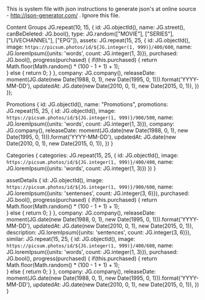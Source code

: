 This is system file with json instructions to generate json's at online source - http://json-generator.com/ .
Ignore this file.

Content Groups
JG.repeat(10, 15, {
  id: JG.objectId(),
  name: JG.street(),
  canBeDeleted: JG.bool(),
  type: JG.random(["MOVIE"], ["SERIES"], ["LIVECHANNEL"], ["EPG"]),
  assets: JG.repeat(15, 25, {
    id: JG.objectId(),
    image: `https://picsum.photos/id/${JG.integer(1, 999)}/400/600`,
    name: JG.loremIpsum({units: 'words', count: JG.integer(1, 3)}),
    purchased: JG.bool(),
    progress(purchased) {
        if(this.purchased) {
            return Math.floor(Math.random() * (100 - 1 + 1) + 1);            
        } else {
          return 0;
        }
      },
    company: JG.company(),
    releaseDate: moment(JG.date(new Date(1988, 0, 1), new Date(1995, 0, 1))).format('YYYY-MM-DD'),
    updatedAt: JG.date(new Date(2010, 0, 1), new Date(2015, 0, 1)),
  })
});

Promotions
{
  id: JG.objectId(),
  name: "Promotions",
  promotions: JG.repeat(15, 25, {
    id: JG.objectId(),
    image: `https://picsum.photos/id/${JG.integer(1, 999)}/900/500`,
    name: JG.loremIpsum({units: 'words', count: JG.integer(1, 3)}),
    company: JG.company(),
    releaseDate: moment(JG.date(new Date(1988, 0, 1), new Date(1995, 0, 1))).format('YYYY-MM-DD'),
    updatedAt: JG.date(new Date(2010, 0, 1), new Date(2015, 0, 1)),
  })
}


Categories
{
  categories: JG.repeat(15, 25, {
    id: JG.objectId(),
    image: `https://picsum.photos/id/${JG.integer(1, 999)}/400/400`,
    name: JG.loremIpsum({units: 'words', count: JG.integer(1, 3)})
  })
}

assetDetails
{
  id: JG.objectId(),
    image: `https://picsum.photos/id/${JG.integer(1, 999)}/900/600`,
    name: JG.loremIpsum({units: 'sentenses', count: JG.integer(3, 6)}),
    purchased: JG.bool(),
    progress(purchased) {
        if(this.purchased) {
            return Math.floor(Math.random() * (100 - 1 + 1) + 1);            
        } else {
          return 0;
        }
      },
    company: JG.company(),
    releaseDate: moment(JG.date(new Date(1988, 0, 1), new Date(1995, 0, 1))).format('YYYY-MM-DD'),
    updatedAt: JG.date(new Date(2010, 0, 1), new Date(2015, 0, 1)),
      description: JG.loremIpsum({units: 'sentences', count: JG.integer(3, 6)}),
        similar: JG.repeat(15, 25, {
    id: JG.objectId(),
    image: `https://picsum.photos/id/${JG.integer(1, 999)}/400/600`,
    name: JG.loremIpsum({units: 'words', count: JG.integer(1, 3)}),
    purchased: JG.bool(),
    progress(purchased) {
        if(this.purchased) {
            return Math.floor(Math.random() * (100 - 1 + 1) + 1);            
        } else {
          return 0;
        }
      },
    company: JG.company(),
    releaseDate: moment(JG.date(new Date(1988, 0, 1), new Date(1995, 0, 1))).format('YYYY-MM-DD'),
    updatedAt: JG.date(new Date(2010, 0, 1), new Date(2015, 0, 1)),
  })
}
